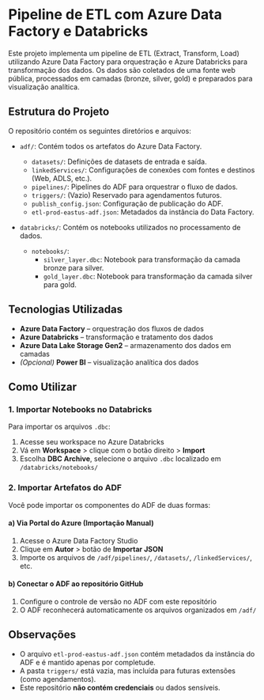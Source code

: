 # Pipeline de ETL com Azure Data Factory e Databricks

Este projeto implementa um pipeline de ETL (Extract, Transform, Load) utilizando Azure Data Factory para orquestração e Azure Databricks para transformação dos dados. Os dados são coletados de uma fonte web pública, processados em camadas (bronze, silver, gold) e preparados para visualização analítica.

## Estrutura do Projeto

O repositório contém os seguintes diretórios e arquivos:

- `adf/`: Contém todos os artefatos do Azure Data Factory.
  - `datasets/`: Definições de datasets de entrada e saída.
  - `linkedServices/`: Configurações de conexões com fontes e destinos (Web, ADLS, etc.).
  - `pipelines/`: Pipelines do ADF para orquestrar o fluxo de dados.
  - `triggers/`: (Vazio) Reservado para agendamentos futuros.
  - `publish_config.json`: Configuração de publicação do ADF.
  - `etl-prod-eastus-adf.json`: Metadados da instância do Data Factory.

- `databricks/`: Contém os notebooks utilizados no processamento de dados.
  - `notebooks/`:
    - `silver_layer.dbc`: Notebook para transformação da camada bronze para silver.
    - `gold_layer.dbc`: Notebook para transformação da camada silver para gold.

## Tecnologias Utilizadas

- **Azure Data Factory** – orquestração dos fluxos de dados  
- **Azure Databricks** – transformação e tratamento dos dados  
- **Azure Data Lake Storage Gen2** – armazenamento dos dados em camadas  
- *(Opcional)* **Power BI** – visualização analítica dos dados

## Como Utilizar

### 1. Importar Notebooks no Databricks

Para importar os arquivos `.dbc`:

1. Acesse seu workspace no Azure Databricks
2. Vá em **Workspace** > clique com o botão direito > **Import**
3. Escolha **DBC Archive**, selecione o arquivo `.dbc` localizado em `/databricks/notebooks/`

### 2. Importar Artefatos do ADF

Você pode importar os componentes do ADF de duas formas:

#### a) Via Portal do Azure (Importação Manual)

1. Acesse o Azure Data Factory Studio
2. Clique em **Autor** > botão de **Importar JSON**
3. Importe os arquivos de `/adf/pipelines/`, `/datasets/`, `/linkedServices/`, etc.

#### b) Conectar o ADF ao repositório GitHub

1. Configure o controle de versão no ADF com este repositório
2. O ADF reconhecerá automaticamente os arquivos organizados em `/adf/`

## Observações

- O arquivo `etl-prod-eastus-adf.json` contém metadados da instância do ADF e é mantido apenas por completude.
- A pasta `triggers/` está vazia, mas incluída para futuras extensões (como agendamentos).
- Este repositório **não contém credenciais** ou dados sensíveis.
